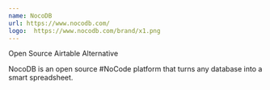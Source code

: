 ```yaml
---
name: NocoDB
url: https://www.nocodb.com/
logo:  https://www.nocodb.com/brand/x1.png
---
```

Open Source Airtable Alternative

NocoDB is an open source #NoCode platform that turns any database into a smart spreadsheet.